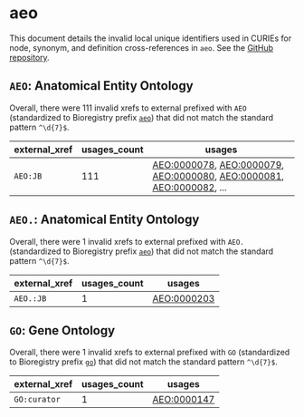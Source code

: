 # aeo

This document details the invalid local unique identifiers used in CURIEs
for node, synonym, and definition cross-references in `aeo`. See the [GitHub repository](https://github.com/obophenotype/human-developmental-anatomy-ontology).


## `AEO`: Anatomical Entity Ontology

Overall, there were 111 invalid
xrefs to external prefixed with `AEO` (standardized to Bioregistry
prefix [`aeo`](https://bioregistry.io/aeo)) that
did not match the standard pattern `^\d{7}$`.

| external_xref   |   usages_count | usages                                                                                                                                                                                                                                                             |
|-----------------|----------------|--------------------------------------------------------------------------------------------------------------------------------------------------------------------------------------------------------------------------------------------------------------------|
| `AEO:JB`        |            111 | [AEO:0000078](https://bioregistry.io/AEO:0000078), [AEO:0000079](https://bioregistry.io/AEO:0000079), [AEO:0000080](https://bioregistry.io/AEO:0000080), [AEO:0000081](https://bioregistry.io/AEO:0000081), [AEO:0000082](https://bioregistry.io/AEO:0000082), ... |

## `AEO.`: Anatomical Entity Ontology

Overall, there were 1 invalid
xrefs to external prefixed with `AEO.` (standardized to Bioregistry
prefix [`aeo`](https://bioregistry.io/aeo)) that
did not match the standard pattern `^\d{7}$`.

| external_xref   |   usages_count | usages                                            |
|-----------------|----------------|---------------------------------------------------|
| `AEO.:JB`       |              1 | [AEO:0000203](https://bioregistry.io/AEO:0000203) |

## `GO`: Gene Ontology

Overall, there were 1 invalid
xrefs to external prefixed with `GO` (standardized to Bioregistry
prefix [`go`](https://bioregistry.io/go)) that
did not match the standard pattern `^\d{7}$`.

| external_xref   |   usages_count | usages                                            |
|-----------------|----------------|---------------------------------------------------|
| `GO:curator`    |              1 | [AEO:0000147](https://bioregistry.io/AEO:0000147) |

